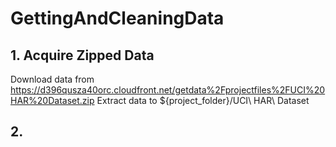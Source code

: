 # GettingAndCleaningData

## 1. Acquire Zipped Data
Download data from https://d396qusza40orc.cloudfront.net/getdata%2Fprojectfiles%2FUCI%20HAR%20Dataset.zip
Extract data to ${project_folder}/UCI\ HAR\ Dataset

## 2. 

